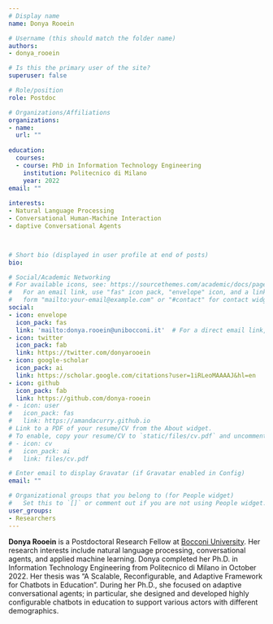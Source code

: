 ```yaml
---
# Display name
name: Donya Rooein

# Username (this should match the folder name)
authors:
- donya_rooein

# Is this the primary user of the site?
superuser: false

# Role/position
role: Postdoc

# Organizations/Affiliations
organizations:
- name:
  url: ""
  
education:
  courses:
  - course: PhD in Information Technology Engineering
    institution: Politecnico di Milano 
    year: 2022
email: ""
    
interests:
- Natural Language Processing
- Conversational Human-Machine Interaction
- daptive Conversational Agents



# Short bio (displayed in user profile at end of posts)
bio:

# Social/Academic Networking
# For available icons, see: https://sourcethemes.com/academic/docs/page-builder/#icons
#   For an email link, use "fas" icon pack, "envelope" icon, and a link in the
#   form "mailto:your-email@example.com" or "#contact" for contact widget.
social:
- icon: envelope
  icon_pack: fas
  link: 'mailto:donya.rooein@unibocconi.it'  # For a direct email link, use "mailto:debora.nozza@unibocconi.it".
- icon: twitter
  icon_pack: fab
  link: https://twitter.com/donyarooein
- icon: google-scholar
  icon_pack: ai
  link: https://scholar.google.com/citations?user=1iRLeoMAAAAJ&hl=en
- icon: github
  icon_pack: fab
  link: https://github.com/donya-rooein
# - icon: user
#   icon_pack: fas
#   link: https://amandacurry.github.io
# Link to a PDF of your resume/CV from the About widget.
# To enable, copy your resume/CV to `static/files/cv.pdf` and uncomment the lines below.
# - icon: cv
#   icon_pack: ai
#   link: files/cv.pdf

# Enter email to display Gravatar (if Gravatar enabled in Config)
email: ""

# Organizational groups that you belong to (for People widget)
#   Set this to `[]` or comment out if you are not using People widget.
user_groups:
- Researchers
---
```


**Donya Rooein** is a Postdoctoral Research Fellow at [Bocconi University](https:\\www.bocconi.it/).  Her research interests include natural language processing, conversational agents, and applied machine learning. Donya completed her Ph.D. in Information Technology Engineering from Politecnico di Milano in October 2022. Her thesis was “A Scalable, Reconfigurable, and Adaptive Framework for Chatbots in Education”. During her Ph.D., she focused on adaptive conversational agents; in particular, she designed and developed highly configurable chatbots in education to support various actors with different demographics.
